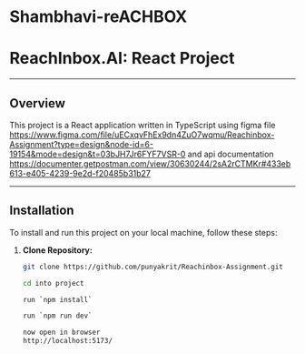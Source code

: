 # Shambhavi-reACHBOX

# ReachInbox.AI: React Project

---

## Overview

This project is a React application written in TypeScript using figma file https://www.figma.com/file/uECxqvFhEx9dn4ZuO7wqmu/Reachinbox-Assignment?type=design&node-id=6-19154&mode=design&t=03bJH7Jr6FYF7VSR-0
and api documentation
https://documenter.getpostman.com/view/30630244/2sA2rCTMKr#433eb613-e405-4239-9e2d-f20485b31b27

---

## Installation

To install and run this project on your local machine, follow these steps:

1. **Clone Repository:**
   ```bash
   git clone https://github.com/punyakrit/Reachinbox-Assignment.git

   cd into project

   run `npm install`

   run `npm run dev`

   now open in browser 
   http://localhost:5173/
